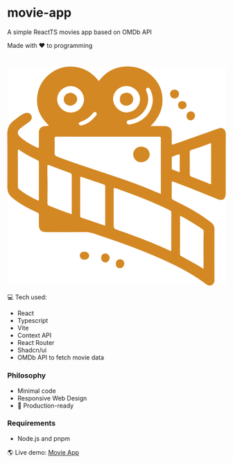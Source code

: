 # movie-app

A simple ReactTS movies app based on OMDb API

Made with ❤️ to programming

<p align="center" style="margin-top: 40px">
  <img src="src/assets/logo.svg" alt="movie-app logo">
</p>

💻 Tech used:

- React
- Typescript
- Vite
- Context API
- React Router
- Shadcn/ui
- OMDb API to fetch movie data

### Philosophy

- Minimal code
- Responsive Web Design
- 🚀 Production-ready

### Requirements

- Node.js and pnpm

🌎 Live demo: [Movie App](https://movie-app-omdb-lz.netlify.app/)
